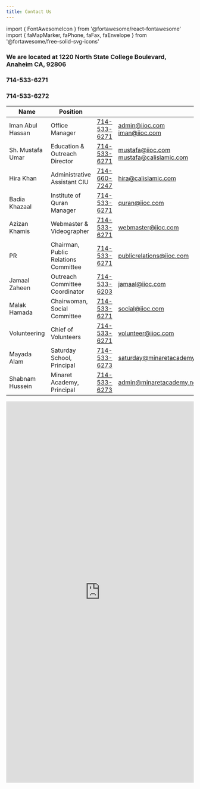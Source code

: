 ```yaml
---
title: Contact Us
---
```


import { FontAwesomeIcon } from '@fortawesome/react-fontawesome'
import { faMapMarker, faPhone, faFax, faEnvelope } from '@fortawesome/free-solid-svg-icons'

### <FontAwesomeIcon icon={faMapMarker} /> We are located at 1220 North State College Boulevard, Anaheim CA, 92806
### <FontAwesomeIcon icon={faPhone} /> 714-533-6271
### <FontAwesomeIcon icon={faFax} /> 714-533-6272

| Name            | Position                             | <FontAwesomeIcon icon={faPhone} /> | <FontAwesomeIcon icon={faEnvelope} />
| ---             | ---                                  | ---                                | ---
Iman Abul Hassan  |	Office Manager	                     | [714-533-6271](tel:714-533-6271)   | admin@iioc.com iman@iioc.com
Sh. Mustafa Umar	| Education & Outreach Director	       | [714-533-6271](tel:714-533-6271)   | mustafa@iioc.com mustafa@calislamic.com
Hira Khan	        | Administrative Assistant CIU	       | [714-660-7247](tel:714-660-7247)   | hira@calislamic.com
Badia Khazaal	    | Institute of Quran Manager           | [714-533-6271](tel:714-533-6271)   | quran@iioc.com
Azizan Khamis     | Webmaster & Videographer             | [714-533-6271](tel:714-533-6271)   | webmaster@iioc.com
PR	              | Chairman, Public Relations Committee | [714-533-6271](tel:714-533-6271)   | publicrelations@iioc.com
Jamaal Zaheen	    | Outreach Committee Coordinator       | [714-533-6203](tel:714-533-6203)	  | jamaal@iioc.com
Malak Hamada	    | Chairwoman, Social Committee         | [714-533-6271](tel:714-533-6271)	  | social@iioc.com
Volunteering	    | Chief of Volunteers                  | [714-533-6271](tel:714-533-6271)	  | volunteer@iioc.com
Mayada Alam	      | Saturday School, Principal           | [714-533-6273](tel:714-533-6273)	  | saturday@minaretacademy.com
Shabnam Hussein	  | Minaret Academy, Principal           | [714-533-6273](tel:714-533-6273)	  | admin@minaretacademy.net

<iframe
  src="https://docs.google.com/forms/d/e/1FAIpQLSdBe_j1CiDUjDoIT3aO6V9D8yvRucVL5z7l_HaZQLe-KZcg7w/viewform?embedded=true"
  width="100%"
  height="1024"
  frameborder="0"
  marginheight="0"
  marginwidth="0">
  Loading…
</iframe>
